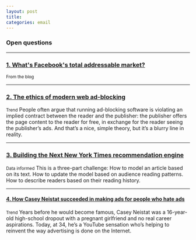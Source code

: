```yaml
---
layout: post
title:
categories: email
---
```


### Open questions



***

### [1. What's Facebook's total addressable market?][fbtam]
<small>From the blog</small>

[fbtam]:www.heuro.net/blog/whats-facebooks-total-addressable-market

***

### [2. The ethics of modern web ad-blocking][adblockethics]
<small>Trend</small>
People often argue that running ad-blocking software is violating an implied contract between the reader and the publisher: the publisher offers the page content to the reader for free, in exchange for the reader seeing the publisher’s ads. And that’s a nice, simple theory, but it’s a blurry line in reality.

[adblockethics]:http://stfi.re/aeoog

***

### [3. Building the Next New York Times recommendation engine][nytrec]
<small>Data informed</small>
This is a three-part challenge: How to model an article based on its text. How to update the model based on audience reading patterns. How to describe readers based on their reading history.

[nytrec]:http://stfi.re/zjppv

***

#### [4. How Casey Neistat succeeded in making ads for people who hate ads][hatead]
<small>Trend</small>
Years before he would become famous, Casey Neistat was a 16-year-old high-school dropout with a pregnant girlfriend and no real career aspirations. Today, at 34, he’s a YouTube sensation who’s helping to reinvent the way advertising is done on the Internet.

[hatead]:http://stfi.re/gyogv
